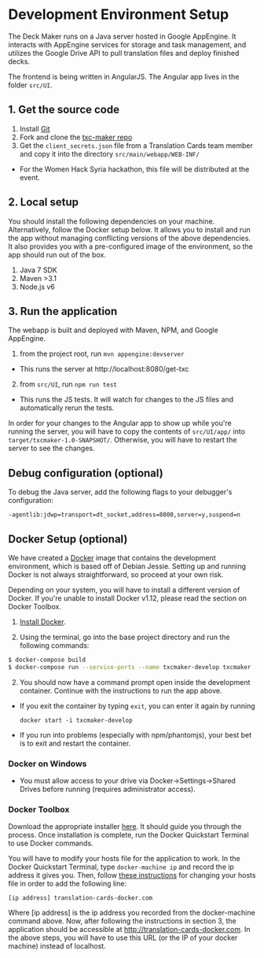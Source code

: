 # Development Environment Setup

The Deck Maker runs on a Java server hosted in Google AppEngine. It interacts with AppEngine services for storage and task management, and utilizes the Google Drive API to pull translation files and deploy finished decks.

The frontend is being written in AngularJS. The Angular app lives in the folder `src/UI`.

## 1. Get the source code

1. Install [Git](https://git-scm.com/book/en/v2/Getting-Started-Installing-Git)
2. Fork and clone the [txc-maker repo](https://github.com/translation-cards/txc-maker.git)
3. Get the `client_secrets.json` file from a Translation Cards team member and copy it into the directory `src/main/webapp/WEB-INF/`
 * For the Women Hack Syria hackathon, this file will be distributed at the event.

## 2. Local setup

You should install the following dependencies on your machine. Alternatively, follow the Docker setup below. It allows you to install and run the app without managing conflicting versions of the above dependencies. It also provides you with a pre-configured image of the environment, so the app should run out of the box.

1. Java 7 SDK
2. Maven >3.1
3. Node.js v6

## 3. Run the application

The webapp is built and deployed with Maven, NPM, and Google AppEngine.

1. from the project root, run `mvn appengine:devserver`
  * This runs the server at http://localhost:8080/get-txc
2. from `src/UI`, run `npm run test`
  * This runs the JS tests. It will watch for changes to the JS files and automatically rerun the tests.

In order for your changes to the Angular app to show up while you're running the server, you will have to copy the contents of `src/UI/app/` into `target/txcmaker-1.0-SNAPSHOT/`. Otherwise, you will have to restart the server to see the changes.

## Debug configuration (optional)

To debug the Java server, add the following flags to your debugger's configuration:

`-agentlib:jdwp=transport=dt_socket,address=8000,server=y,suspend=n`

## Docker Setup (optional)

We have created a [Docker](https://www.docker.com/what-docker) image that contains the development environment, which is based off of Debian Jessie. Setting up and running Docker is not always straightforward, so proceed at your own risk.

Depending on your system, you will have to install a different version of Docker. If you're unable to install Docker v1.12, please read the section on Docker Toolbox.

1. [Install Docker](https://docs.docker.com/engine/installation/).

1. Using the terminal, go into the base project directory and run the following commands:

  ```bash
  $ docker-compose build
  $ docker-compose run --service-ports --name txcmaker-develop txcmaker
  ```

2. You should now have a command prompt open inside the development container. Continue with the instructions to run the app above.
  * If you exit the container by typing `exit`, you can enter it again by running

    `docker start -i txcmaker-develop`

  * If you run into problems (especially with npm/phantomjs), your best bet is to exit and restart the container.

### Docker on Windows

* You must allow access to your drive via Docker->Settings->Shared Drives before running (requires administrator access).

### Docker Toolbox

Download the appropriate installer [here](https://www.docker.com/products/docker-toolbox). It should guide you through the process. Once installation is complete, run the Docker Quickstart Terminal to use Docker commands.

You will have to modify your hosts file for the application to work. In the Docker Quickstart Terminal, type `docker-machine ip` and record the ip address it gives you. Then, follow [these instructions](https://support.rackspace.com/how-to/modify-your-hosts-file/) for changing your hosts file in order to add the following line:

  `[ip address] translation-cards-docker.com`

Where [ip address] is the ip address you recorded from the docker-machine command above. Now, after following the instructions in section 3, the application should be accessible at http://translation-cards-docker.com. In the above steps, you will have to use this URL (or the IP of your docker machine) instead of localhost.

